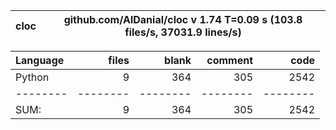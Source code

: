 cloc|github.com/AlDanial/cloc v 1.74  T=0.09 s (103.8 files/s, 37031.9 lines/s)
--- | ---

Language|files|blank|comment|code
:-------|-------:|-------:|-------:|-------:
Python|9|364|305|2542
--------|--------|--------|--------|--------
SUM:|9|364|305|2542

